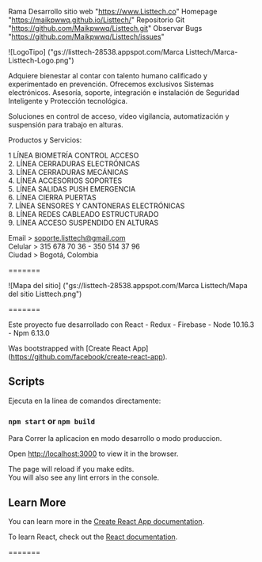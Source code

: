 Rama Desarrollo sitio web "https://www.Listtech.co"
Homepage "https://maikpwwq.github.io/Listtech/"
Repositorio Git "https://github.com/Maikpwwq/Listtech.git"
Observar Bugs "https://github.com/Maikpwwq/Listtech/issues"

![LogoTipo] ("gs://listtech-28538.appspot.com/Marca Listtech/Marca-Listtech-Logo.png")

Adquiere bienestar al contar con talento humano calificado y 
experimentado en prevención. Ofrecemos exclusivos Sistemas 
electrónicos. Asesoría, soporte, integración e instalación de
Seguridad Inteligente y Protección tecnológica. 

Soluciones en control de acceso, vídeo vigilancia, 
automatización y suspensión para trabajo en alturas.

Productos y Servicios:

1   LÍNEA BIOMETRÍA CONTROL ACCESO <br>
2.	LÍNEA CERRADURAS ELECTRÓNICAS <br>
3.	LÍNEA CERRADURAS MECÁNICAS <br>
4.	LÍNEA ACCESORIOS SOPORTES <br>
5.	LÍNEA SALIDAS PUSH EMERGENCIA <br>
6.	LÍNEA CIERRA PUERTAS <br>
7.	LÍNEA SENSORES Y CANTONERAS ELECTRÓNICAS <br>
8.	LÍNEA REDES CABLEADO ESTRUCTURADO <br>
9.	LÍNEA ACCESO SUSPENDIDO EN ALTURAS <br>

Email   > soporte.listtech@gmail.com <br>
Celular > 315 678 70 36  -  350 514 37 96 <br>
Ciudad  > Bogotá, Colombia <br>

=======

![Mapa del sitio] ("gs://listtech-28538.appspot.com/Marca Listtech/Mapa del sitio Listtech.png")

=======

Este proyecto fue desarrollado con React - Redux - Firebase - Node 10.16.3 - Npm 6.13.0

Was bootstrapped with [Create React App]
(https://github.com/facebook/create-react-app).

## Scripts

Ejecuta en la línea de comandos directamente:

### `npm start` or `npm build`

Para Correr la aplicacion en modo desarrollo o modo produccion.<br>

Open [http://localhost:3000](http://localhost:3000) to view it in the browser.

The page will reload if you make edits.<br>
You will also see any lint errors in the console.

## Learn More

You can learn more in the [Create React App documentation](https://facebook.github.io/create-react-app/docs/getting-started).

To learn React, check out the [React documentation](https://reactjs.org/).

=======